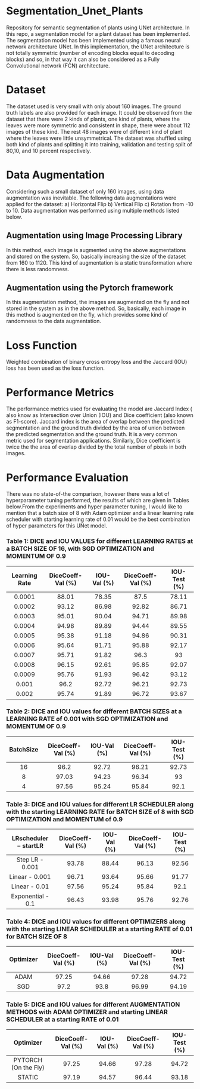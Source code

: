 # Segmentation_Unet_Plants
Repository for semantic segmentation of plants using UNet architecture. In this repo, a segmentation model for a plant dataset has been implemented. The segmentation model has been implemented using a famous neural network architecture UNet. In this implementation, the UNet architecture is not totally symmetric (number of encoding blocks equal to decoding blocks) and so, in that way it can also be considered as a Fully Convolutional network (FCN) architecture. 

# Dataset
The dataset used is very small with only about 160 images. The ground truth labels are also provided for each image. It could be observed from the dataset that there were 2 kinds of plants, one kind of plants, where the leaves were more symmetric and consistent in shape, there were about 112 images of these kind. The rest 48 images were of different kind of plant where the leaves were little unsymmetrical. The dataset was shuffled using both kind of plants and splitting
it into training, validation and testing split of 80,10, and 10 percent respectively.

# Data Augmentation
Considering such a small dataset of only 160 images, using data augmentation was inevitable. The following data augmentations were applied for the dataset: a) Horizontal Flip b) Vertical Flip c) Rotation from -10 to 10. Data augmentation was performed using multiple methods listed below.
## Augmentation using Image Processing Library
In this method, each image is augmented using the above augmentations and stored on the system. So, basically increasing the size of the dataset from 160 to 1120. This kind of augmentation is a static transformation where there is less randomness.
## Augmentation using the Pytorch framework
In this augmentation method, the images are augmented on the fly and not stored in the system as in the above method. So, basically, each image in this method is augmented on the fly, which provides some kind of randomness to the data augmentation.

# Loss Function
Weighted combination of binary cross entropy loss and the Jaccard (IOU) loss has been used as the loss function.

# Performance Metrics
The performance metrics used for evaluating the model are Jaccard Index ( also know as Intersection over Union (IOU) and Dice coefficient (also known as F1-score). Jaccard index is the area of overlap between the predicted segmentation and the ground truth divided by the area of union between the predicted segmentation and the ground truth. It is a very common metric used for segmentation applications. Similarly, Dice coefficient is twice the the area of overlap divided by the total number of pixels in both images. 

# Performance Evaluation
There was no state-of-the comparison, however there was a lot of hyperparameter tuning performed, the results of which are given in Tables below.From the experiments and hyper parameter tuning, I would like to mention that a batch size of 8 with Adam optimizer and a linear learning rate scheduler with starting learning rate of 0.01 would be the best combination of hyper parameters for this UNet model.

### Table 1: DICE and IOU VALUES for different LEARNING RATES at a BATCH SIZE OF 16, with SGD OPTIMIZATION and MOMENTUM OF 0.9
| Learning Rate | DiceCoeff-Val (%) | IOU-Val (%) | DiceCoeff-Val (%) | IOU-Test (%) |
| :-----------: |:-------------:    | :-----:     |   :-----:         |  :-----: |
|   0.0001      |  88.01           |   78.35      |     87.5          | 78.11 
|   0.0002      |  93.12           |   86.98      |      92.82        | 86.71
|   0.0003      |  95.01           |   90.04      |      94.71        | 89.98
|   0.0004      |  94.98           |   89.89      |      94.44        | 89.55
|   0.0005      |  95.38           |   91.18      |      94.86        | 90.31
|   0.0006      |  95.64           |   91.71      |      95.88        | 92.17
|   0.0007      |  95.71           |   91.82      |      96.3         |  93
|   0.0008      |  96.15           |   92.61      |      95.85        | 92.07
|   0.0009      |  95.76           |   91.93      |      96.42        | 93.12
|   0.001       |  96.2           |   92.72       |      96.21        | 92.73
|   0.002       |  95.74           |   91.89      |      96.72        | 93.67

### Table 2: DICE and IOU values for different BATCH SIZES at a LEARNING RATE of 0.001 with SGD OPTIMIZATION and MOMENTUM OF 0.9
| BatchSize | DiceCoeff-Val (%) | IOU-Val (%) | DiceCoeff-Val (%) | IOU-Test (%) |
| :-----------: |:-------------:    | :-----:     |   :-----:         |  :-----: |
|   16      |  96.2           |   92.72      |     96.21          | 92.73 
|   8      |  97.03           |   94.23      |      96.34        | 93
|   4      |  97.56           |   95.24      |      95.84        | 92.1

### Table 3: DICE and IOU values for different LR SCHEDULER along with the starting LEARNING RATE for BATCH SIZE of 8 with SGD OPTIMIZATION and MOMENTUM of 0.9
| LRscheduler − startLR | DiceCoeff-Val (%) | IOU-Val (%) | DiceCoeff-Val (%) | IOU-Test (%) |
| :-----------:         |:-------------:    | :-----:     |   :-----:         |  :-----: |
|   Step LR - 0.001      |  93.78           |   88.44      |     96.13          | 92.56 
| Linear - 0.001      |  96.71           |   93.64      |      95.66        | 91.77
|  Linear - 0.01     |  97.56           |   95.24      |      95.84        | 92.1
| Exponential - 0.1|   96.43            |  93.98       |      95.76        | 92.76

### Table 4: DICE and IOU values for different OPTIMIZERS along with the starting LINEAR SCHEDULER at a starting RATE of 0.01 for BATCH SIZE OF 8
| Optimizer | DiceCoeff-Val (%) | IOU-Val (%) | DiceCoeff-Val (%) | IOU-Test (%) |
| :-----------:         |:-------------:    | :-----:     |   :-----:         |  :-----: |
|   ADAM     |  97.25           |   94.66      |     97.28          | 94.72 
| SGD      |  97.2           |   93.8      |      96.99        | 94.19

### Table 5: DICE and IOU values for different AUGMENTATION METHODS with ADAM OPTIMIZER and starting LINEAR SCHEDULER at a starting RATE of 0.01 
| Optimizer | DiceCoeff-Val (%) | IOU-Val (%) | DiceCoeff-Val (%) | IOU-Test (%) |
| :-----------:         |:-------------:    | :-----:     |   :-----:         |  :-----: |
|   PYTORCH (On the Fly)   |  97.25           |   94.66      |     97.28          | 94.72 
| STATIC      |  97.19           |   94.57      |      96.44        | 93.18


